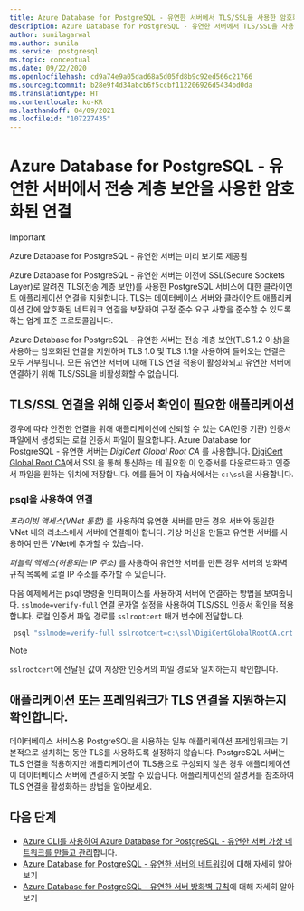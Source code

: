 ```yaml
---
title: Azure Database for PostgreSQL - 유연한 서버에서 TLS/SSL을 사용한 암호화된 연결
description: Azure Database for PostgreSQL - 유연한 서버에서 TLS/SSL을 사용해 연결하는 방법에 대한 지침 및 정보입니다.
author: sunilagarwal
ms.author: sunila
ms.service: postgresql
ms.topic: conceptual
ms.date: 09/22/2020
ms.openlocfilehash: cd9a74e9a05dad68a5d05fd8b9c92ed566c21766
ms.sourcegitcommit: b28e9f4d34abcb6f5ccbf112206926d5434bd0da
ms.translationtype: HT
ms.contentlocale: ko-KR
ms.lasthandoff: 04/09/2021
ms.locfileid: "107227435"
---
```

# <a name="encrypted-connectivity-using-transport-layer-security-in-azure-database-for-postgresql---flexible-server"></a>Azure Database for PostgreSQL - 유연한 서버에서 전송 계층 보안을 사용한 암호화된 연결

> [!IMPORTANT]
> Azure Database for PostgreSQL - 유연한 서버는 미리 보기로 제공됨

Azure Database for PostgreSQL - 유연한 서버는 이전에 SSL(Secure Sockets Layer)로 알려진 TLS(전송 계층 보안)를 사용한 PostgreSQL 서비스에 대한 클라이언트 애플리케이션 연결을 지원합니다. TLS는 데이터베이스 서버와 클라이언트 애플리케이션 간에 암호화된 네트워크 연결을 보장하여 규정 준수 요구 사항을 준수할 수 있도록 하는 업계 표준 프로토콜입니다.

Azure Database for PostgreSQL - 유연한 서버는 전송 계층 보안(TLS 1.2 이상)을 사용하는 암호화된 연결을 지원하며 TLS 1.0 및 TLS 1.1을 사용하여 들어오는 연결은 모두 거부됩니다. 모든 유연한 서버에 대해 TLS 연결 적용이 활성화되고 유연한 서버에 연결하기 위해 TLS/SSL을 비활성화할 수 없습니다.

## <a name="applications-that-require-certificate-verification-for-tlsssl-connectivity"></a>TLS/SSL 연결을 위해 인증서 확인이 필요한 애플리케이션
경우에 따라 안전한 연결을 위해 애플리케이션에 신뢰할 수 있는 CA(인증 기관) 인증서 파일에서 생성되는 로컬 인증서 파일이 필요합니다. Azure Database for PostgreSQL - 유연한 서버는 *DigiCert Global Root CA* 를 사용합니다. [DigiCert Global Root CA](https://dl.cacerts.digicert.com/DigiCertGlobalRootCA.crt.pem)에서 SSL을 통해 통신하는 데 필요한 이 인증서를 다운로드하고 인증서 파일을 원하는 위치에 저장합니다. 예를 들어 이 자습서에서는 `c:\ssl`을 사용합니다.


### <a name="connect-using-psql"></a>psql을 사용하여 연결
*프라이빗 액세스(VNet 통합)* 를 사용하여 유연한 서버를 만든 경우 서버와 동일한 VNet 내의 리소스에서 서버에 연결해야 합니다. 가상 머신을 만들고 유연한 서버를 사용하여 만든 VNet에 추가할 수 있습니다.

*퍼블릭 액세스(허용되는 IP 주소)* 를 사용하여 유연한 서버를 만든 경우 서버의 방화벽 규칙 목록에 로컬 IP 주소를 추가할 수 있습니다.

다음 예제에서는 psql 명령줄 인터페이스를 사용하여 서버에 연결하는 방법을 보여줍니다. `sslmode=verify-full` 연결 문자열 설정을 사용하여 TLS/SSL 인증서 확인을 적용합니다. 로컬 인증서 파일 경로를 `sslrootcert` 매개 변수에 전달합니다.

```bash
 psql "sslmode=verify-full sslrootcert=c:\ssl\DigiCertGlobalRootCA.crt.pem host=mydemoserver.postgres.database.azure.com dbname=postgres user=myadmin"
```
> [!Note]
> `sslrootcert`에 전달된 값이 저장한 인증서의 파일 경로와 일치하는지 확인합니다.

## <a name="ensure-your-application-or-framework-supports-tls-connections"></a>애플리케이션 또는 프레임워크가 TLS 연결을 지원하는지 확인합니다.

데이터베이스 서비스용 PostgreSQL을 사용하는 일부 애플리케이션 프레임워크는 기본적으로 설치하는 동안 TLS를 사용하도록 설정하지 않습니다. PostgreSQL 서버는 TLS 연결을 적용하지만 애플리케이션이 TLS용으로 구성되지 않은 경우 애플리케이션이 데이터베이스 서버에 연결하지 못할 수 있습니다. 애플리케이션의 설명서를 참조하여 TLS 연결을 활성화하는 방법을 알아보세요.

## <a name="next-steps"></a>다음 단계
- [Azure CLI를 사용하여 Azure Database for PostgreSQL - 유연한 서버 가상 네트워크를 만들고 관리](./how-to-manage-virtual-network-cli.md)합니다.
- [Azure Database for PostgreSQL - 유연한 서버의 네트워킹](./concepts-networking.md)에 대해 자세히 알아보기
- [Azure Database for PostgreSQL - 유연한 서버 방화벽 규칙](./concepts-networking.md#public-access-allowed-ip-addresses)에 대해 자세히 알아보기

